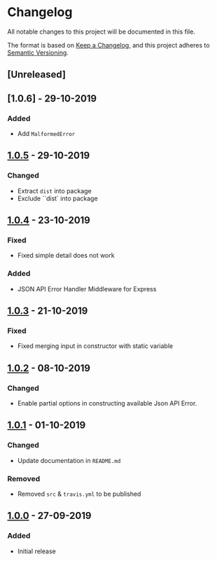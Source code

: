 # Changelog
All notable changes to this project will be documented in this file.

The format is based on [Keep a Changelog](https://keepachangelog.com/en/1.0.0/),
and this project adheres to [Semantic Versioning](https://semver.org/spec/v2.0.0.html).


## [Unreleased]

## [1.0.6] - 29-10-2019

### Added

- Add `MalformedError`

## [1.0.5] - 29-10-2019

### Changed

- Extract `dist` into package
- Exclude ``dist` into package

## [1.0.4] - 23-10-2019

### Fixed

- Fixed simple detail does not work

### Added

- JSON API Error Handler Middleware for Express

## [1.0.3] - 21-10-2019

### Fixed

- Fixed merging input in constructor with static variable

## [1.0.2] - 08-10-2019

### Changed

- Enable partial options in constructing available Json API Error.

## [1.0.1] - 01-10-2019

### Changed

- Update documentation in `README.md`

### Removed

- Removed `src` & `travis.yml` to be published

## [1.0.0] - 27-09-2019

### Added

- Initial release

[1.0.5]: https://github.com/GeminiWind/JsonAPIErrors/compare/v1.0.4...v1.0.5
[1.0.4]: https://github.com/GeminiWind/JsonAPIErrors/compare/v1.0.3...v1.0.4
[1.0.3]: https://github.com/GeminiWind/JsonAPIErrors/compare/v1.0.2...v1.0.3
[1.0.2]: https://github.com/GeminiWind/JsonAPIErrors/compare/v1.0.1...v1.0.2
[1.0.1]: https://github.com/GeminiWind/JsonAPIErrors/compare/v1.0.0...v1.0.1
[1.0.0]: https://github.com/GeminiWind/JsonAPIErrors/releases/tag/v1.0.0
